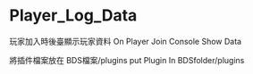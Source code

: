 # Player_Log_Data
玩家加入時後臺顯示玩家資料 On Player Join Console Show Data

將插件檔案放在 BDS檔案/plugins put Plugin In BDSfolder/plugins
